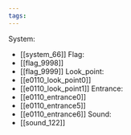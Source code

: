```yaml
---
tags:
---
```

System:
- [[system_66]]
Flag:
- [[flag_9998]]
- [[flag_9999]]
Look_point:
- [[e0110_look_point0]]
- [[e0110_look_point1]]
Entrance:
- [[e0110_entrance0]]
- [[e0110_entrance5]]
- [[e0110_entrance6]]
Sound:
- [[sound_122]]
